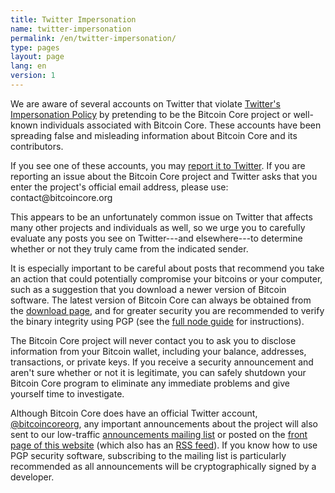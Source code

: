 ```yaml
---
title: Twitter Impersonation
name: twitter-impersonation
permalink: /en/twitter-impersonation/
type: pages
layout: page
lang: en
version: 1
---
```

We are aware of several accounts on Twitter that violate [Twitter's
Impersonation Policy][] by pretending to be the Bitcoin Core project or
well-known individuals associated with Bitcoin Core.  These accounts
have been spreading false and misleading information about Bitcoin Core
and its contributors.

If you see one of these accounts, you may [report it to Twitter][].  If
you are reporting an issue about the Bitcoin Core project and Twitter
asks that you enter the project's official email address, please use:
contact<span style="display:none"></span>@bitcoincore.org

This appears to be an unfortunately common issue on Twitter that affects
many other projects and individuals as well, so we urge you to carefully
evaluate any posts you see on Twitter---and elsewhere---to determine
whether or not they truly came from the indicated sender.

It is especially important to be careful about posts that recommend you
take an action that could potentially compromise your bitcoins or your
computer, such as a suggestion that you download a newer version of
Bitcoin software.  The latest version of Bitcoin Core can always be
obtained from the [download page][], and for greater security you are
recommended to verify the binary integrity using PGP (see the [full node
guide][] for instructions).

The Bitcoin Core project will never contact you to ask you to disclose
information from your Bitcoin wallet, including your balance, addresses,
transactions, or private keys.  If you receive a security announcement
and aren't sure whether or not it is legitimate, you can safely shutdown
your Bitcoin Core program to eliminate any immediate problems and give
yourself time to investigate.

Although Bitcoin Core does have an official Twitter account,
[@bitcoincoreorg][], any important announcements about the project will
also sent to our low-traffic [announcements mailing list][] or posted on
the [front page of this website][] (which also has an [RSS feed][]).  If
you know how to use PGP security software, subscribing to the mailing
list is particularly recommended as all announcements will be
cryptographically signed by a developer.

[Twitter's Impersonation Policy]: https://support.twitter.com/articles/18366#
[report it to Twitter]: https://support.twitter.com/forms/impersonation
[@bitcoincoreorg]: https://twitter.com/bitcoincoreorg
[announcements mailing list]: /en/list/announcements/join/
[front page of this website]: /
[RSS feed]: /en/rss.xml
[download page]: /en/download
[full node guide]: https://bitcoin.org/en/full-node
